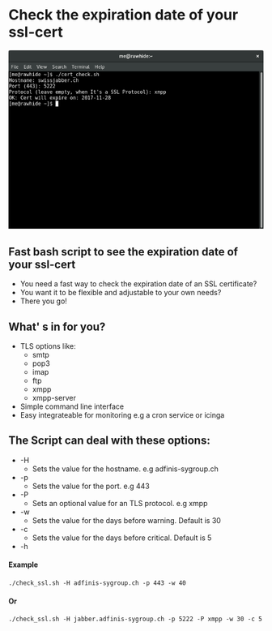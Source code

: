 # Check the expiration date of your ssl-cert
![certcheck](pic/certcheck.png?raw=true)

## Fast bash script to see the expiration date of your ssl-cert
* You need a fast way to check the expiration date of an SSL certificate?
* You want it to be flexible and adjustable to your own needs?
* There you go!

## What' s in for you?
* TLS options like:
  * smtp
  * pop3
  * imap
  * ftp
  * xmpp
  * xmpp-server
* Simple command line interface
* Easy integrateable for monitoring e.g a cron service or icinga

## The Script can deal with these options:
* -H
  * Sets the value for the hostname. e.g adfinis-sygroup.ch
* -p
  * Sets the value for the port. e.g 443
* -P
  * Sets an optional value for an TLS protocol. e.g xmpp
* -w
  * Sets the value for the days before warning. Default is 30
* -c
   * Sets the value for the days before critical. Default is 5
* -h


#### Example
```
./check_ssl.sh -H adfinis-sygroup.ch -p 443 -w 40
```
#### Or
```
./check_ssl.sh -H jabber.adfinis-sygroup.ch -p 5222 -P xmpp -w 30 -c 5
```
